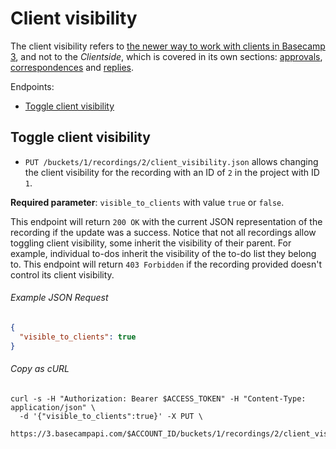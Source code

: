 Client visibility
=================

The client visibility refers to [the newer way to work with clients in Basecamp 3][1], and not to the _Clientside_, which is covered in its own sections: [approvals][2], [correspondences][3] and [replies][4].

Endpoints:

- [Toggle client visibility](#toggle-client-visibility)

Toggle client visibility
------------------------

* `PUT /buckets/1/recordings/2/client_visibility.json` allows changing the client visibility for the recording with an ID of `2` in the project with ID `1`.

**Required parameter**: `visible_to_clients` with value `true` or `false`.

This endpoint will return `200 OK` with the current JSON representation of the recording if the update was a success. Notice that not all recordings allow toggling client visibility, some inherit the visibility of their parent. For example, individual to-dos inherit the visibility of the to-do list they belong to. This endpoint will return `403 Forbidden` if the recording provided doesn't control its client visibility.

###### Example JSON Request

``` json
{
  "visible_to_clients": true
}
```

###### Copy as cURL

``` shell
curl -s -H "Authorization: Bearer $ACCESS_TOKEN" -H "Content-Type: application/json" \
  -d '{"visible_to_clients":true}' -X PUT \
  https://3.basecampapi.com/$ACCOUNT_ID/buckets/1/recordings/2/client_visibility.json
```

[1]: https://m.signalvnoise.com/launch-a-brand-new-way-to-work-with-clients-in-basecamp-3-6a78b1175c5d
[2]: https://github.com/basecamp/bc3-api/blob/master/sections/client_approvals.md
[3]: https://github.com/basecamp/bc3-api/blob/master/sections/client_correspondences.md
[4]: https://github.com/basecamp/bc3-api/blob/master/sections/client_replies.md
